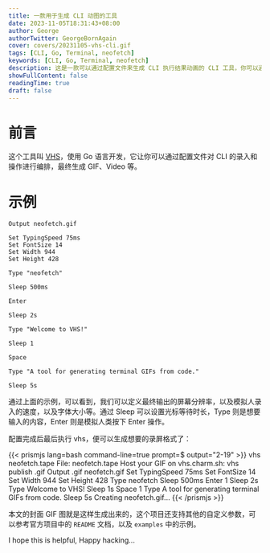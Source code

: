 ```yaml
---
title: 一款用于生成 CLI 动图的工具
date: 2023-11-05T18:31:43+08:00
author: George
authorTwitter: GeorgeBornAgain
cover: covers/20231105-vhs-cli.gif
tags: [CLI, Go, Terminal, neofetch]
keywords: [CLI, Go, Terminal, neofetch]
description: 这是一款可以通过配置文件来生成 CLI 执行结果动画的 CLI 工具，你可以通过它更好的录制你的 CLI 示例
showFullContent: false
readingTime: true
draft: false
---
```


# 前言

这个工具叫 [VHS](https://github.com/charmbracelet/vhs)，使用 Go 语言开发，它让你可以通过配置文件对 CLI 的录入和操作进行编排，最终生成 GIF、Video 等。

# 示例

```tape
Output neofetch.gif

Set TypingSpeed 75ms
Set FontSize 14
Set Width 944
Set Height 428

Type "neofetch"

Sleep 500ms

Enter

Sleep 2s

Type "Welcome to VHS!"

Sleep 1

Space

Type "A tool for generating terminal GIFs from code."

Sleep 5s
```

通过上面的示例，可以看到，我们可以定义最终输出的屏幕分辨率，以及模拟人录入的速度，以及字体大小等。通过 Sleep 可以设置光标等待时长，Type 则是想要输入的内容，Enter 则是模拟人类按下 Enter 操作。

配置完成后最后执行 vhs，便可以生成想要的录屏格式了：

{{< prismjs lang=bash command-line=true prompt=$ output="2-19" >}}
vhs neofetch.tape
File: neofetch.tape
Host your GIF on vhs.charm.sh: vhs publish <file>.gif
Output .gif neofetch.gif
Set TypingSpeed 75ms
Set FontSize 14
Set Width 944
Set Height 428
Type neofetch
Sleep 500ms
Enter 1
Sleep 2s
Type Welcome to VHS!
Sleep 1s
Space 1
Type A tool for generating terminal GIFs from code.
Sleep 5s
Creating neofetch.gif...
{{< /prismjs >}}

本文的封面 GIF 图就是这样生成出来的，这个项目还支持其他的自定义参数，可以参考官方项目中的 `README` 文档，以及 `examples` 中的示例。

I hope this is helpful, Happy hacking...